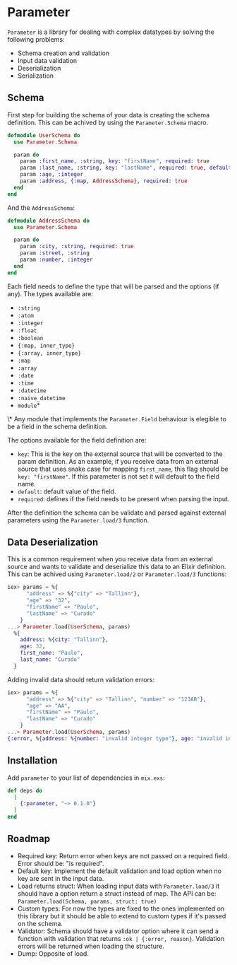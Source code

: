 # Parameter
<!-- MDOC !-->
`Parameter` is a library for dealing with complex datatypes by solving the following problems:
  - Schema creation and validation
  - Input data validation
  - Deserialization
  - Serialization

  ## Schema

  First step for building the schema of your data is creating the schema definition.
  This can be achived by using the `Parameter.Schema` macro.
  ```elixir
  defmodule UserSchema do
    use Parameter.Schema

    param do
      param :first_name, :string, key: "firstName", required: true
      param :last_name, :string, key: "lastName", required: true, default: ""
      param :age, :integer
      param :address, {:map, AddressSchema}, required: true
    end
  end
  ```

  And the `AddressSchema`:

  ```elixir
  defmodule AddressSchema do
    use Parameter.Schema

    param do
      param :city, :string, required: true
      param :street, :string
      param :number, :integer
    end
  end
  ```

  Each field needs to define the type that will be parsed and the options (if any). The types available are:

  - `:string`
  - `:atom`
  - `:integer`
  - `:float`
  - `:boolean`
  - `{:map, inner_type}`
  - `{:array, inner_type}`
  - `:map`
  - `:array`
  - `:date`
  - `:time`
  - `:datetime`
  - `:naive_datetime`
  - `module`*

  \\* Any module that implements the `Parameter.Field` behaviour is elegible to be a field in the schema definition.

  The options available for the field definition are:
  - `key`: This is the key on the external source that will be converted to the param definition.
  As an example, if you receive data from an external source that uses snake case for mapping `first_name`, this flag should be `key: "firstName"`.
  If this parameter is not set it will default to the field name.
  - `default`: default value of the field.
  - `required`: defines if the field needs to be present when parsing the input.

  After the definition the schema can be validate and parsed against external parameters using the `Parameter.load/3` function.


  ## Data Deserialization

  This is a common requirement when you receive data from an external source and wants to
  validate and deserialize this data to an Elixir definition. This can be achived using `Parameter.load/2` or `Parameter.load/3` functions:

  ```elixir
  iex> params = %{
        "address" => %{"city" => "Tallinn"},
        "age" => "32",
        "firstName" => "Paulo",
        "lastName" => "Curado"
      }
  ...> Parameter.load(UserSchema, params)
    %{
      address: %{city: "Tallinn"},
      age: 32,
      first_name: "Paulo",
      last_name: "Curado"
    }
  ```

  Adding invalid data should return validation errors:

  ```elixir
  iex> params = %{
        "address" => %{"city" => "Tallinn", "number" => "123AB"},
        "age" => "AA",
        "firstName" => "Paulo",
        "lastName" => "Curado"
      }
  ...> Parameter.load(UserSchema, params)
  {:error, %{address: %{number: "invalid integer type"}, age: "invalid integer type"}}
  ```


## Installation


Add `parameter` to your list of dependencies in `mix.exs`:

```elixir
def deps do
  [
    {:parameter, "~> 0.1.0"}
  ]
end
```

## Roadmap
- Required key: Return error when keys are not passed on a required field. Error should be: "is required".
- Default key: Implement the default validation and load option when no key are sent in the input data.
- Load returns struct: When loading input data with `Parameter.load/3` it should have a option return a struct instead of map. The API can be: `Parameter.load(Schema, params, struct: true)`
- Custom types: For now the types are fixed to the ones implemented on this library but it should be able to extend to custom types if it's passed on the schema.
- Validator: Schema should have a validator option where it can send a function with validation that returns `:ok | {:error, reason}`. Validation errors will be returned when loading the structure.
- Dump: Opposite of load.